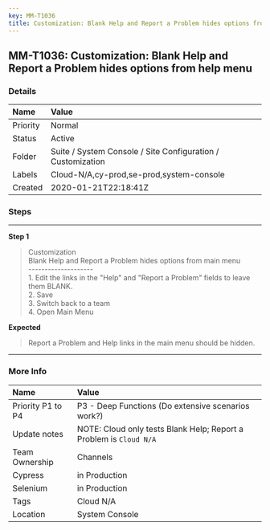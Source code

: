 ```yaml
---
key: MM-T1036
title: Customization: Blank Help and Report a Problem hides options from help menu
---
```


## MM-T1036: Customization: Blank Help and Report a Problem hides options from help menu

### Details

| Name     | Value                                                       |
| :------- | :---------------------------------------------------------- |
| Priority | Normal                                                      |
| Status   | Active                                                      |
| Folder   | Suite / System Console / Site Configuration / Customization |
| Labels   | Cloud-N/A,cy-prod,se-prod,system-console                    |
| Created  | 2020-01-21T22:18:41Z                                        |

### Steps

<hr/>

**Step 1**

> <article>Customization<br />Blank Help and Report a Problem hides options from main menu<br />--------------------<br />1. Edit the links in the &quot;Help&quot; and &quot;Report a Problem&quot; fields to leave them BLANK. <br />2. Save<br />3. Switch back to a team<br />4. Open Main Menu</article>

**Expected**

> <article>Report a Problem and Help links in the main menu should be hidden.</article>

<hr/>

### More Info

| Name              | Value                                                              |
| :---------------- | :----------------------------------------------------------------- |
| Priority P1 to P4 | P3 - Deep Functions (Do extensive scenarios work?)                 |
| Update notes      | NOTE: Cloud only tests Blank Help; Report a Problem is `Cloud N/A` |
| Team Ownership    | Channels                                                           |
| Cypress           | in Production                                                      |
| Selenium          | in Production                                                      |
| Tags              | Cloud N/A                                                          |
| Location          | System Console                                                     |
